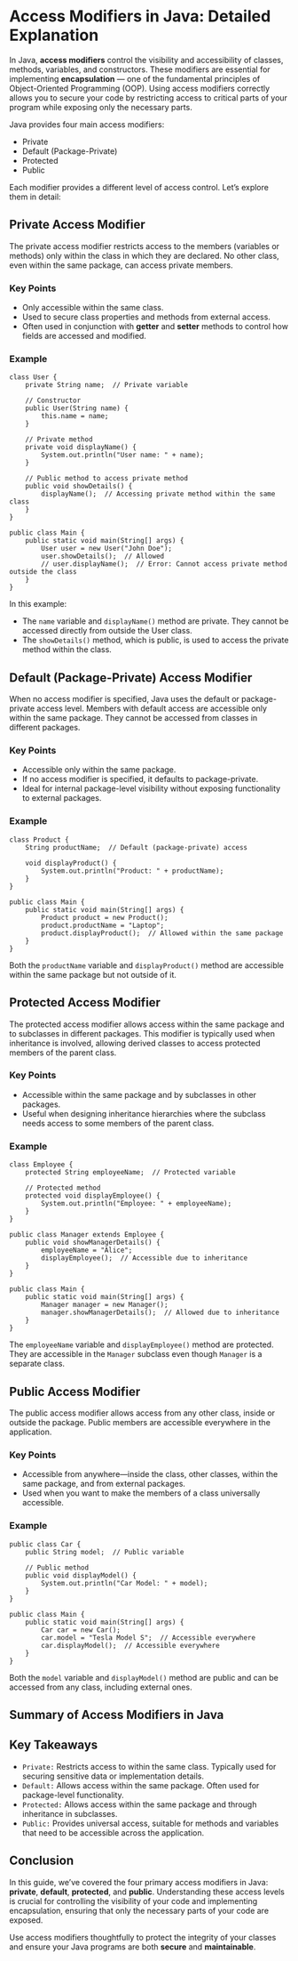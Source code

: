# Access Modifiers in Java: Detailed Explanation
In Java, **access modifiers** control the visibility and accessibility of classes, methods, variables, and constructors. These modifiers are essential for implementing **encapsulation** — one of the fundamental principles of Object-Oriented Programming (OOP). Using access modifiers correctly allows you to secure your code by restricting access to critical parts of your program while exposing only the necessary parts.

Java provides four main access modifiers:
* Private
* Default (Package-Private)
* Protected
* Public

Each modifier provides a different level of access control. Let’s explore them in detail:

## Private Access Modifier
The private access modifier restricts access to the members (variables or methods) only within the class in which they are declared. No other class, even within the same package, can access private members.

### Key Points
* Only accessible within the same class.
* Used to secure class properties and methods from external access.
* Often used in conjunction with **getter** and **setter** methods to control how fields are accessed and modified.

### Example
```
class User {
    private String name;  // Private variable

    // Constructor
    public User(String name) {
        this.name = name;
    }

    // Private method
    private void displayName() {
        System.out.println("User name: " + name);
    }

    // Public method to access private method
    public void showDetails() {
        displayName();  // Accessing private method within the same class
    }
}

public class Main {
    public static void main(String[] args) {
        User user = new User("John Doe");
        user.showDetails();  // Allowed
        // user.displayName();  // Error: Cannot access private method outside the class
    }
}
```
In this example:
* The `name` variable and `displayName()` method are private. They cannot be accessed directly from outside the User class.
* The `showDetails()` method, which is public, is used to access the private method within the class.

## Default (Package-Private) Access Modifier
When no access modifier is specified, Java uses the default or package-private access level. Members with default access are accessible only within the same package. They cannot be accessed from classes in different packages.

### Key Points
* Accessible only within the same package.
* If no access modifier is specified, it defaults to package-private.
* Ideal for internal package-level visibility without exposing functionality to external packages.

### Example
```
class Product {
    String productName;  // Default (package-private) access

    void displayProduct() {
        System.out.println("Product: " + productName);
    }
}

public class Main {
    public static void main(String[] args) {
        Product product = new Product();
        product.productName = "Laptop";
        product.displayProduct();  // Allowed within the same package
    }
}
```
Both the `productName` variable and `displayProduct()` method are accessible within the same package but not outside of it.

## Protected Access Modifier
The protected access modifier allows access within the same package and to subclasses in different packages. This modifier is typically used when inheritance is involved, allowing derived classes to access protected members of the parent class.

### Key Points
* Accessible within the same package and by subclasses in other packages.
* Useful when designing inheritance hierarchies where the subclass needs access to some members of the parent class.

### Example
```
class Employee {
    protected String employeeName;  // Protected variable

    // Protected method
    protected void displayEmployee() {
        System.out.println("Employee: " + employeeName);
    }
}

public class Manager extends Employee {
    public void showManagerDetails() {
        employeeName = "Alice";
        displayEmployee();  // Accessible due to inheritance
    }
}

public class Main {
    public static void main(String[] args) {
        Manager manager = new Manager();
        manager.showManagerDetails();  // Allowed due to inheritance
    }
}
```
The `employeeName` variable and `displayEmployee()` method are protected. They are accessible in the `Manager` subclass even though `Manager` is a separate class.

## Public Access Modifier
The public access modifier allows access from any other class, inside or outside the package. Public members are accessible everywhere in the application.

### Key Points
* Accessible from anywhere—inside the class, other classes, within the same package, and from external packages.
* Used when you want to make the members of a class universally accessible.

### Example
```
public class Car {
    public String model;  // Public variable

    // Public method
    public void displayModel() {
        System.out.println("Car Model: " + model);
    }
}

public class Main {
    public static void main(String[] args) {
        Car car = new Car();
        car.model = "Tesla Model S";  // Accessible everywhere
        car.displayModel();  // Accessible everywhere
    }
}
```
Both the `model` variable and `displayModel()` method are public and can be accessed from any class, including external ones.

## Summary of Access Modifiers in Java

## Key Takeaways
* `Private:` Restricts access to within the same class. Typically used for securing sensitive data or implementation details.
* `Default:` Allows access within the same package. Often used for package-level functionality.
* `Protected:` Allows access within the same package and through inheritance in subclasses.
* `Public:` Provides universal access, suitable for methods and variables that need to be accessible across the application.

## Conclusion
In this guide, we’ve covered the four primary access modifiers in Java: **private**, **default**, **protected**, and **public**. Understanding these access levels is crucial for controlling the visibility of your code and implementing encapsulation, ensuring that only the necessary parts of your code are exposed.

Use access modifiers thoughtfully to protect the integrity of your classes and ensure your Java programs are both **secure** and **maintainable**.

